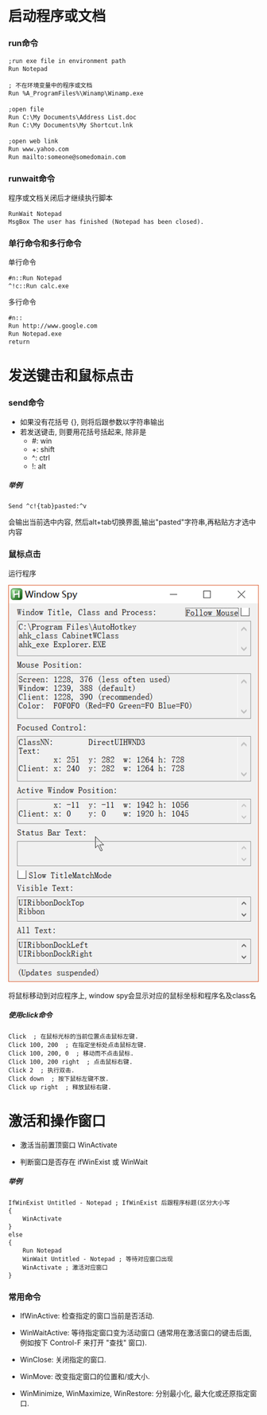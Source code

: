 

# 启动程序或文档

### run命令

```
;run exe file in environment path
Run Notepad

; 不在环境变量中的程序或文档
Run %A_ProgramFiles%\Winamp\Winamp.exe 

;open file
Run C:\My Documents\Address List.doc
Run C:\My Documents\My Shortcut.lnk

;open web link
Run www.yahoo.com
Run mailto:someone@somedomain.com
```

### runwait命令

程序或文档关闭后才继续执行脚本

```
RunWait Notepad
MsgBox The user has finished (Notepad has been closed).
```

### 单行命令和多行命令

单行命令

```
#n::Run Notepad
^!c::Run calc.exe
```

多行命令

```
#n::
Run http://www.google.com
Run Notepad.exe
return
```

# 发送键击和鼠标点击

### send命令

- 如果没有花括号 {}, 则将后跟参数以字符串输出
- 若发送键击, 则要用花括号括起来, 除非是
  - #: win
  - +: shift
  - ^: ctrl
  - !: alt

##### 举例

```
Send ^c!{tab}pasted:^v
```

会输出当前选中内容, 然后alt+tab切换界面,输出"pasted"字符串,再粘贴方才选中内容

### 鼠标点击

运行程序

![1539691845211](assets/1539691845211.png)

将鼠标移动到对应程序上, window spy会显示对应的鼠标坐标和程序名及class名

##### 使用click命令

```
Click  ; 在鼠标光标的当前位置点击鼠标左键.
Click 100, 200  ; 在指定坐标处点击鼠标左键.
Click 100, 200, 0  ; 移动而不点击鼠标.
Click 100, 200 right  ; 点击鼠标右键.
Click 2  ; 执行双击.
Click down  ; 按下鼠标左键不放.
Click up right  ; 释放鼠标右键.
```

# 激活和操作窗口

- 激活当前置顶窗口 WinActivate

- 判断窗口是否存在 ifWinExist 或 WinWait

##### 举例

```
IfWinExist Untitled - Notepad ; IfWinExist 后跟程序标题(区分大小写
{
    WinActivate
}
else
{
    Run Notepad
    WinWait Untitled - Notepad ; 等待对应窗口出现
    WinActivate ; 激活对应窗口
}
```

### 常用命令

- IfWinActive: 检查指定的窗口当前是否活动.

- WinWaitActive: 等待指定窗口变为活动窗口 (通常用在激活窗口的键击后面, 例如按下 Control-F 来打开 "查找" 窗口).

- WinClose: 关闭指定的窗口.
- WinMove: 改变指定窗口的位置和/或大小.
- WinMinimize, WinMaximize, WinRestore: 分别最小化, 最大化或还原指定窗口.

